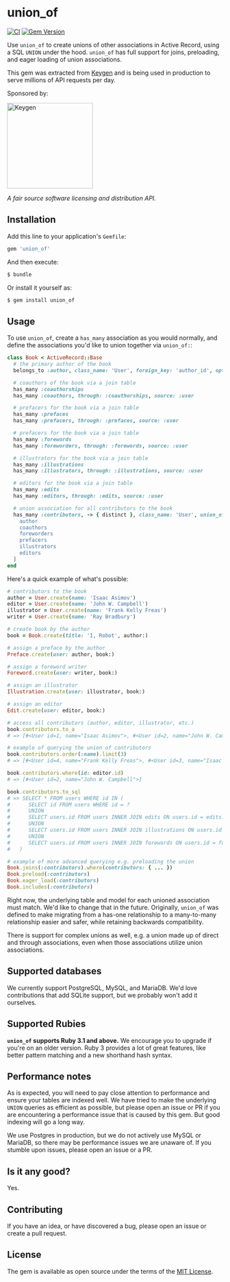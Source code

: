 # union_of

[![CI](https://github.com/keygen-sh/union_of/actions/workflows/test.yml/badge.svg)](https://github.com/keygen-sh/union_of/actions)
[![Gem Version](https://badge.fury.io/rb/union_of.svg)](https://badge.fury.io/rb/union_of)

Use `union_of` to create unions of other associations in Active Record, using a
SQL `UNION` under the hood. `union_of` has full support for joins, preloading,
and eager loading of union associations.

This gem was extracted from [Keygen](https://keygen.sh) and is being used in
production to serve millions of API requests per day.

Sponsored by:

<a href="https://keygen.sh?ref=union_of">
  <div>
    <img src="https://keygen.sh/images/logo-pill.png" width="200" alt="Keygen">
  </div>
</a>

_A fair source software licensing and distribution API._

## Installation

Add this line to your application's `Gemfile`:

```ruby
gem 'union_of'
```

And then execute:

```bash
$ bundle
```

Or install it yourself as:

```bash
$ gem install union_of
```

## Usage

To use `union_of`, create a `has_many` association as you would normally, and
define the associations you'd like to union together via `union_of:`:

```ruby
class Book < ActiveRecord::Base
  # the primary author of the book
  belongs_to :author, class_name: 'User', foreign_key: 'author_id', optional: true

  # coauthors of the book via a join table
  has_many :coauthorships
  has_many :coauthors, through: :coauthorships, source: :user

  # prefacers for the book via a join table
  has_many :prefaces
  has_many :prefacers, through: :prefaces, source: :user

  # prefacers for the book via a join table
  has_many :forewords
  has_many :foreworders, through: :forewords, source: :user

  # illustrators for the book via a join table
  has_many :illustrations
  has_many :illustrators, through: :illustrations, source: :user

  # editors for the book via a join table
  has_many :edits
  has_many :editors, through: :edits, source: :user

  # union association for all contributors to the book
  has_many :contributors, -> { distinct }, class_name: 'User', union_of: %i[
    author
    coauthors
    foreworders
    prefacers
    illustrators
    editors
  ]
end
```

Here's a quick example of what's possible:

```ruby
# contributors to the book
author = User.create(name: 'Isaac Asimov')
editor = User.create(name: 'John W. Campbell')
illustrator = User.create(name: 'Frank Kelly Freas')
writer = User.create(name: 'Ray Bradbury')

# create book by the author
book = Book.create(title: 'I, Robot', author:)

# assign a preface by the author
Preface.create(user: author, book:)

# assign a foreword writer
Foreword.create(user: writer, book:)

# assign an illustrator
Illustration.create(user: illustrator, book:)

# assign an editor
Edit.create(user: editor, book:)

# access all contributors (author, editor, illustrator, etc.)
book.contributors.to_a
# => [#<User id=1, name="Isaac Asimov">, #<User id=2, name="John W. Campbell">, #<User id=3, name="Frank Kelly Freas">, #<User id=4, name="Ray Bradbury">]

# example of querying the union of contributors
book.contributors.order(:name).limit(3)
# => [#<User id=4, name="Frank Kelly Freas">, #<User id=3, name="Isaac Asimov">, #<User id=2, name="John W. Campbell">]

book.contributors.where(id: editor.id)
# => [#<User id=2, name="John W. Campbell">]

book.contributors.to_sql
# => SELECT * FROM users WHERE id IN (
#      SELECT id FROM users WHERE id = ?
#      UNION
#      SELECT users.id FROM users INNER JOIN edits ON users.id = edits.user_id WHERE edits.book_id = ?
#      UNION
#      SELECT users.id FROM users INNER JOIN illustrations ON users.id = illustrations.user_id WHERE illustrations.book_id = ?
#      UNION
#      SELECT users.id FROM users INNER JOIN forewords ON users.id = forewords.user_id WHERE forewords.book_id = ?
#   )

# example of more advanced querying e.g. preloading the union
Book.joins(:contributors).where(contributors: { ... })
Book.preload(:contributors)
Book.eager_load(:contributors)
Book.includes(:contributors)
```

Right now, the underlying table and model for each unioned association must
match. We'd like to change that in the future. Originally, `union_of` was
defined to make migrating from a has-one relationship to a many-to-many
relationship easier and safer, while retaining backwards compatibility.

There is support for complex unions as well, e.g. a union made up of direct and
through associations, even when those associations utilize union associations.

## Supported databases

We currently support PostgreSQL, MySQL, and MariaDB. We'd love contributions
that add SQLite support, but we probably won't add it ourselves.

## Supported Rubies

**`union_of` supports Ruby 3.1 and above.** We encourage you to upgrade if
you're on an older version. Ruby 3 provides a lot of great features, like better
pattern matching and a new shorthand hash syntax.

## Performance notes

As is expected, you will need to pay close attention to performance and ensure
your tables are indexed well. We have tried to make the underlying `UNION`
queries as efficient as possible, but please open an issue or PR if you are
encountering a performance issue that is caused by this gem. But good indexing
will go a long way.

We use Postgres in production, but we do not actively use MySQL or MariaDB, so
there may be performance issues we are unaware of. If you stumble upon issues,
please open an issue or a PR.

## Is it any good?

Yes.

## Contributing

If you have an idea, or have discovered a bug, please open an issue or create a
pull request.

## License

The gem is available as open source under the terms of the [MIT License](https://opensource.org/licenses/MIT).
